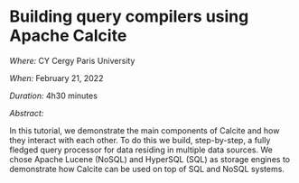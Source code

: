 # Building query compilers using Apache Calcite

*Where:*  CY Cergy Paris University

*When:* February 21, 2022

*Duration:* 4h30 minutes

*Abstract:*

In this tutorial, we demonstrate the main components of Calcite and how they interact with each other.
To do this we build, step-by-step, a fully fledged query processor for data residing in multiple data sources.
We chose Apache Lucene (NoSQL) and HyperSQL (SQL) as storage engines to demonstrate how Calcite can be used on top of SQL and NoSQL systems.
